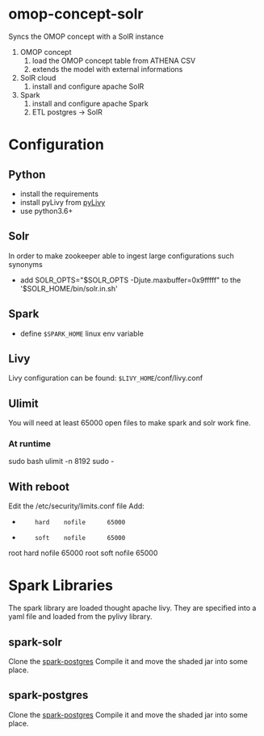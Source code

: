 # omop-concept-solr

Syncs the OMOP concept with a SolR instance

1. OMOP concept
    1. load the OMOP concept table from ATHENA CSV
    2. extends the model with external informations
2. SolR cloud 
    1. install and configure apache SolR
3. Spark
    1. install and configure apache Spark
    2. ETL postgres -> SolR

# Configuration

## Python
- install the requirements
- install pyLivy from [pyLivy](https://github.com/EDS-APHP/pylivy)
- use python3.6+

## Solr
In order to make zookeeper able to ingest large configurations such synonyms
- add SOLR_OPTS="$SOLR_OPTS -Djute.maxbuffer=0x9fffff" to the '$SOLR_HOME/bin/solr.in.sh'


## Spark
- define `$SPARK_HOME` linux env variable

## Livy
Livy configuration can be found: `$LIVY_HOME`/conf/livy.conf

## Ulimit
You will need at least 65000 open files to make spark and solr work fine.

### At runtime
sudo bash
ulimit -n 8192
sudo - <yourUser>


## With reboot
Edit the  /etc/security/limits.conf file
Add:
*         hard    nofile      65000
*         soft    nofile      65000
root      hard    nofile      65000
root      soft    nofile      65000

# Spark Libraries
The spark library are loaded thought apache livy. They are specified into a
yaml file and loaded from the pylivy library.

## spark-solr
Clone the [spark-postgres](https://github.com/parisni/spark-solr)
Compile it and move the shaded jar into some place.

## spark-postgres
Clone the [spark-postgres](https://github.com/EDS-APHP/spark-postgres)
Compile it and move the shaded jar into some place.

